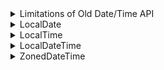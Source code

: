 <details>
<summary>Limitations of Old Date/Time API</summary>

Discussion of the limitations of old date and time API.

The following topics are covered:
- Limitations of the old Date/Time API

Java 8 introduced a new Date and Time API, also known as **JSR-310** under the `java.time` package.

It is a very rich API for working with dates and times. Before we look at the features it provides, we should discuss the limitations of the old API.

### Limitations of the old `Date`/`Time` API

Here are the limitations of the old date and time API:
1. The old date class is not Thread Safe. Unlike String or Integer class, it is not immutable. Any thread can get a reference to the Date object and modify its value.
2. Its month numbering is from 0 to 11. This is very confusing and has resulted in many errors.
3. Prior to JDK 8, Java uses String to represent TimeZone. If we need to get the timezone for Hong Kong, then below is the code:

```
TimeZone zone = TimeZone.getInstance(“Asia/Hong_Kong”);
```

There are chances that we might mistakenly write HongKong or make some other spelling errors. There is no check for this in the old API.

4. A `Date` instance represents an instant in time, not a date. This means that the date in the old API will mean both date and time. If we need only time without date then that is not possible.

These were the main limitations that drove the Java developers to introduce a completely new Date/Time API.

---

The next section discusses the newly added `LocalDate` class in the `Date` API.

</details>


<details>
<summary>LocalDate</summary>

Discussion of the `LocalDate` class.

The following topics are covered:
- Getting the current date
- Getting a specific date using `of()` method
- Getting a specific date using `parse()` method
- Adding days and months to a given date
- Getting the day of the week
- Checking if a date is before or after a given date

The new Date and Time API is moved to the `java.time` package and the **Joda** time format is followed.

The classes in the new API are immutable and, hence, thread-safe. The new API contains lots of classes that allow us to have more fine-grained control over our date and time representation.

Below is the list of all the classes in the `java.time` package.

![img.png](img/01.png)

In this lesson, we will look at the `LocalDate` class of the `java.time` package. This class holds only the date part without a time-zone in the **ISO-8601** calendar system. It represents a date in **ISO format** (yyyy-MM-dd).

Let's look at some of the common use cases that can be solved through this class.

### a) Getting the current date

We can get the current date by using the static `now()` method in the `LocalDate` class.

```java
import java.time.LocalDate;

class DateTimeDemo {
    public static void main(String[] args) {
        // now() method will return the current date.
        LocalDate date = LocalDate.now();
        System.out.println(date);
    }
}
```

#### Output

```
2023-01-26
```

### b) Getting a specific date using `of()` method

We can get a specific date by using the static `of()` method in the `LocalDate` class. This method has two overloaded versions.

Each of them is shown in the example below.

```java
import java.time.LocalDate;
import java.time.Month;

class DateTimeDemo {
    public static void main(String[] args) {
        // of(int year, int month, int dayOfMonth)
        LocalDate date = LocalDate.of(2019, 05, 03);
        System.out.println(date);

        // of(int year, Month month, int dayOfMonth)
        date = LocalDate.of(2019, Month.AUGUST, 03);
        System.out.println(date);
    }
}
```

#### Output

```
2019-05-03
2019-08-03
```

### c) Getting a specific date using `parse()` method

We can get a specific date by using the static `parse()` method in the `LocalDate` class. This method has two overloaded versions.

Each of them is shown in the example below.

```java
import java.time.LocalDate;
import java.time.format.DateTimeFormatter;

class DateTimeDemo {
    public static void main(String[] args) {
        // parse(CharSequence text)
        LocalDate date = LocalDate.parse("2015-02-12");
        System.out.println(date);

        // parse(CharSequence text, DateTimeFormatter formatter)
        date = LocalDate.parse("12/02/2012", DateTimeFormatter.ofPattern("MM/dd/yyyy"));
        System.out.println(date);
    }
}
```

#### Output

```
2015-02-12
2012-12-02
```

### d) Adding days and months to a given date

We can use a whole range of addition operation methods that can be used for adding days, weeks, and months to a given date.

```java
import java.time.LocalDate;
import java.time.temporal.ChronoUnit;

class DateTimeDemo {
    public static void main(String[] args) {
        // Adding 4 days to the given date.
        LocalDate date = LocalDate.parse("2015-02-12").plusDays(4);
        System.out.println(date);
         
         // Adding 4 months to the given date.
        date = LocalDate.parse("2015-02-12").plus(4, ChronoUnit.MONTHS);
        System.out.println(date);
    }
}
```

#### Output

```
2015-02-16
2015-06-12
```

### e) Getting the day of the week

We can get the day of the week using `getDayOfWeek()` method.

```java
import java.time.DayOfWeek;
import java.time.LocalDate;

class DateTimeDemo {
    public static void main(String[] args) {
        DayOfWeek dayOfWeek = LocalDate.parse("2017-04-06").getDayOfWeek();
        System.out.println(dayOfWeek);
    }
}
```

#### Output

```
THURSDAY
```

### f) Checking if a date is before or after a given date

We can check if a date comes before or after another given date by using the `isBefore()` and `isAfter()` methods.

```java
import java.time.LocalDate;

class DateTimeDemo {
    public static void main(String[] args) {
        // Using isBefore() to check if the date is before a given date.
        boolean isBefore = LocalDate.parse("2020-03-12")
                .isBefore(LocalDate.parse("2018-06-14"));
        System.out.println(isBefore);

        // Using isAfter() to check if the date is after a given date.
        boolean isAfter = LocalDate.parse("2020-03-12")
                .isAfter(LocalDate.parse("2018-06-14"));
        System.out.println(isAfter);
    }
}
```

#### Output

```
false
true
```

---

This has been a basic introduction to the `LocalDate` class and its utilities. The next section discusses `LocalTime`.

</details>


<details>
<summary>LocalTime</summary>

Discussion of the `LocalTime` class.

The following topics are covered:
- Getting the current time
- Getting a specific time using the `of()` method
- Getting a specific time using the `parse()` method
- Adding seconds, minutes and hours to a given time
- Getting minute from time
- Checking if time is before or after a given time

As per JavaDocs,

<blockquote>“LocalTime is an immutable date-time object that represents a time, often viewed as hour-minute-second. Time is represented to nanosecond precision. For example, the value “13:45.30.123456789” can be stored in a LocalTime”.</blockquote>

In other words, the `LocalTime` represents time without a date. An instance of `LocalTime` can be created from the system clock or by using the `now()`, `parse()` and `of()` methods.

Let's look at some of the utilities provided by this class.

### a) Getting the current time

We can get the current time by using the static `now()` method in the `LocalTime` class.

```java
import java.time.LocalTime;

class DateTimeDemo {
    public static void main(String[] args) {
        LocalTime time = LocalTime.now();
        System.out.println(time);
    }
}
```

#### Output

```
15:58:42.416
```

### b) Getting a specific time using the `of()` method

We can get a specific time by using the static `of()` method in the `LocalTime` class. This method has three overloaded versions.

Each of them is shown in the example below.

```java
import java.time.LocalTime;

class DateTimeDemo {
    public static void main(String[] args) {
        // of(int hour, int minute)
        LocalTime time = LocalTime.of(11, 25);
        System.out.println(time);

        // of(int hour, int minute, int second)
        time = LocalTime.of(11, 25, 03);
        System.out.println(time);

        // of(int hour, int minute, int second, int nanoOfSecond)
        time = LocalTime.of(11, 25, 04, 323);
        System.out.println(time);
    }
}
```

#### Output

```
11:25
11:25:03
11:25:04.000000323
```

### c) Getting a specific time using the `parse()` method

We can get a specific time by using the static `parse()` method in the `LocalTime` class. This method has two overloaded versions.

Each of them is shown in the example below.

```java
import java.time.LocalTime;
import java.time.format.DateTimeFormatter;

class DateTimeDemo {
    public static void main(String[] args) {
        // parse(CharSequence text)
        LocalTime time = LocalTime.parse("08:27");
        System.out.println(time);

        // parse(CharSequence text, DateTimeFormatter formatter)
        time = LocalTime.parse("08:27", DateTimeFormatter.ofPattern("HH:mm"));
        System.out.println(time);
    }
}
```

#### Output

```
08:27
08:27
```

### d) Adding seconds, minutes, and hours to a given time

We can use a whole range of addition operations to add seconds, minutes and hours to a given time.

```java
import java.time.LocalTime;
import java.time.temporal.ChronoUnit;

class DateTimeDemo {
    public static void main(String[] args) {
        // Adding 4 seconds to the given time.
        LocalTime time = LocalTime.parse("12:54:53").plusSeconds(4);
        System.out.println(time);

        // Adding 10 minutes to the given time.
        time = LocalTime.parse("12:54:53").plusMinutes(10);
        System.out.println(time);

        // Adding 2 hours to the given time.
        time = LocalTime.parse("12:54:53").plusHours(2);
        System.out.println(time);

        // Adding 4 minutes to the given time.
        time = LocalTime.parse("12:54:53").plus(4, ChronoUnit.MINUTES);
        System.out.println(time);
    }
}
```

#### Output

```
12:54:57
13:04:53
14:54:53
12:58:53
```

### e) Getting minute from time

We can get the value of minutes using `getMinute()` method.

```java
import java.time.LocalTime;

class DateTimeDemo {
    public static void main(String[] args) {
        int minute = LocalTime.parse("07:45").getMinute();
        System.out.println(minute);
    }
}
```

#### Output

```
45
```

### f) Checking if time is before or after a given time

```java
import java.time.LocalTime;

class DateTimeDemo {
    public static void main(String[] args) {
        boolean isBefore = LocalTime.parse("06:23")
                .isBefore(LocalTime.parse("07:50"));
        System.out.println(isBefore);

        boolean isAfter = LocalTime.parse("06:23")
                .isAfter(LocalTime.parse("07:50"));
        System.out.println(isAfter);
    }
}
```

#### Output

```
true
false
```

---

These are some of the important utilities of the `LocalTime` class. The next section discusses the `LocalDatetime` class.

</details>


<details>
<summary>LocalDateTime</summary>

Discussion of the `LocalDateTime` class and a few of its methods.

The following topics are covered:
- Getting the current date and time
- Getting a specific date and time using the `of()` method
- Getting a specific date and time using the `parse()` method
- Modifying a given date and time

The `LocalDateTime` is used to represent a combination of date and time. The classes that we saw in our previous lessons were intended to return only date or time. This class is used when we need a combination of date and time. This class offers a variety of utilities and we will look at some of the most commonly used ones.

### a) Getting the current date and time

We can get the current date and time by using the static `now()` method in the `LocalDateTime` class.

```java
import java.time.LocalDateTime;

class DateTimeDemo {
    public static void main(String[] args) {
        LocalDateTime date = LocalDateTime.now();
        System.out.println(date);
    }
}
```

#### Output

```
2023-01-26T16:08:58.615
```

### b) Getting a specific date and time using the `of()` method

We can get a specific date and time by using the static `of()` method in the `LocalDateTime` class. This method has two overloaded versions.

Each of them is shown in the example below.

```java
import java.time.LocalDateTime;
import java.time.Month;

class DateTimeDemo {
    public static void main(String[] args) {
        // of(int year, int month, int dayOfMonth, int hour, int minute)
        LocalDateTime date = LocalDateTime.of(2019, 05, 03, 12, 34);
        System.out.println(date);

        // of(int year, int month, int dayOfMonth, int hour, int minute, int second)
        date = LocalDateTime.of(2019, Month.AUGUST, 03, 23, 34);
        System.out.println(date);
    }
}
```

#### Output

```
2019-05-03T12:34
2019-08-03T23:34
```

### c) Getting a specific date and time using the `parse()` method

We can get a specific date and time by using the static `parse()` method in the `LocalDateTime` class.

```java
import java.time.LocalDateTime;

class DateTimeDemo {
    public static void main(String[] args) {
        // parse(CharSequence text)
        LocalDateTime date = LocalDateTime.parse("2020-06-20T07:54:00");
        System.out.println(date);
    }
}
```

#### Output

```
2020-06-20T07:54
```

### d) Modifying a given date and time

We can use a whole range of addition and subtraction operation methods to modify the given `DateTime`.

```java
import java.time.LocalDateTime;
import java.time.temporal.ChronoUnit;

class DateTimeDemo {
    public static void main(String[] args) {
        // Adding 4 days to given date and time.
        LocalDateTime date = LocalDateTime.parse("2020-05-12T08:30:00").plusDays(4);
        System.out.println(date);
         
        // Adding 4 months to given date and time.
        date = LocalDateTime.parse("2020-05-12T08:30:00").plus(4, ChronoUnit.MONTHS);
        System.out.println(date);

        // Subtracting 4 months from given date and time.
        date = LocalDateTime.parse("2020-05-12T08:30:00").minusMonths(4);
        System.out.println(date);
    }
}
```

#### Output

```
2020-05-16T08:30
2020-09-12T08:30
2020-01-12T08:30
```

---

The next section discusses the `ZonedDateTime` class.

</details>


<details>
<summary>ZonedDateTime</summary>



</details>